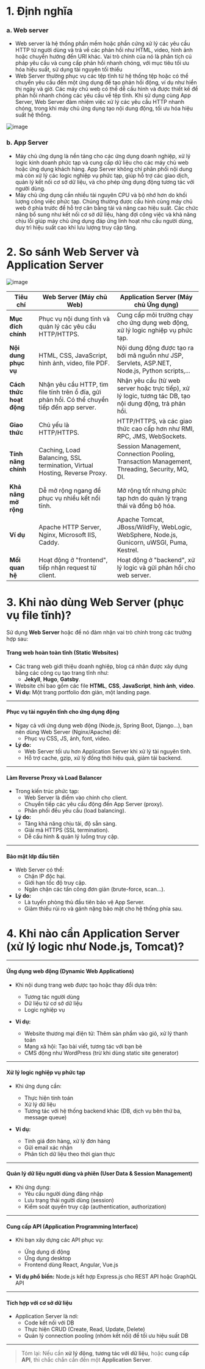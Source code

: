 # 1. Định nghĩa
### a. Web server
- Web server là hệ thống phần mềm hoặc phần cứng xử lý các yêu cầu HTTP từ người dùng và trả về các phản hồi như HTML, video, hình ảnh hoặc chuyển hướng đến URI khác. Vai trò chính của nó là phân tích cú pháp yêu cầu và cung cấp phản hồi nhanh chóng, với mục tiêu tối ưu hóa hiệu suất, sử dụng tài nguyên tối thiểu
- Web Server thường phục vụ các tệp tĩnh từ hệ thống tệp hoặc có thể chuyển yêu cầu đến một ứng dụng để tạo phản hồi động, ví dụ như hiển thị ngày và giờ. Các máy chủ web có thể dễ cấu hình và được thiết kế để phản hồi nhanh chóng các yêu cầu về tệp tĩnh. Khi sử dụng cùng App Server, Web Server đảm nhiệm việc xử lý các yêu cầu HTTP nhanh chóng, trong khi máy chủ ứng dụng tạo nội dung động, tối ưu hóa hiệu suất hệ thống.

 ![image](https://github.com/user-attachments/assets/b7e93b6a-b28d-49fa-85f8-a4919f25f62d)

 
 ### b. App Server 
 - Máy chủ ứng dụng là nền tảng cho các ứng dụng doanh nghiệp, xử lý logic kinh doanh phức tạp và cung cấp dữ liệu cho các máy chủ web hoặc ứng dụng khách hàng. App Server không chỉ phân phối nội dung mà còn xử lý các logic nghiệp vụ phức tạp, giúp hỗ trợ các giao dịch, quản lý kết nối cơ sở dữ liệu, và cho phép ứng dụng động tương tác với người dùng.
 - Máy chủ ứng dụng cần nhiều tài nguyên CPU và bộ nhớ hơn do khối lượng công việc phức tạp. Chúng thường được cấu hình cùng máy chủ web ở phía trước để hỗ trợ cân bằng tải và nâng cao hiệu suất. Các chức năng bổ sung như kết nối cơ sở dữ liệu, hàng đợi công việc và khả năng chịu lỗi giúp máy chủ ứng dụng đáp ứng linh hoạt nhu cầu người dùng, duy trì hiệu suất cao khi lưu lượng truy cập tăng.
 # 2. So sánh Web Server và Application Server
 
  ![image](https://github.com/user-attachments/assets/1bc6509c-c6eb-408c-a09e-e259e973a25b)

| **Tiêu chí**             | **Web Server (Máy chủ Web)**                                                                 | **Application Server (Máy chủ Ứng dụng)**                                                                 |
|--------------------------|-----------------------------------------------------------------------------------------------|------------------------------------------------------------------------------------------------------------|
| **Mục đích chính**       | Phục vụ nội dung tĩnh và quản lý các yêu cầu HTTP/HTTPS.                                     | Cung cấp môi trường chạy cho ứng dụng web động, xử lý logic nghiệp vụ phức tạp.                          |
| **Nội dung phục vụ**     | HTML, CSS, JavaScript, hình ảnh, video, file PDF.                                            | Nội dung động được tạo ra bởi mã nguồn như JSP, Servlets, ASP.NET, Node.js, Python scripts,...            |
| **Cách thức hoạt động**  | Nhận yêu cầu HTTP, tìm file tĩnh trên ổ đĩa, gửi phản hồi. Có thể chuyển tiếp đến app server. | Nhận yêu cầu (từ web server hoặc trực tiếp), xử lý logic, tương tác DB, tạo nội dung động, trả phản hồi. |
| **Giao thức**            | Chủ yếu là HTTP/HTTPS.                                                                       | HTTP/HTTPS, và các giao thức cao cấp hơn như RMI, RPC, JMS, WebSockets.                                   |
| **Tính năng chính**      | Caching, Load Balancing, SSL termination, Virtual Hosting, Reverse Proxy.                   | Session Management, Connection Pooling, Transaction Management, Threading, Security, MQ, DI.             |
| **Khả năng mở rộng**     | Dễ mở rộng ngang để phục vụ nhiều kết nối tĩnh.                                              | Mở rộng tốt nhưng phức tạp hơn do quản lý trạng thái và đồng bộ hóa.                                      |
| **Ví dụ**                | Apache HTTP Server, Nginx, Microsoft IIS, Caddy.                                              | Apache Tomcat, JBoss/WildFly, WebLogic, WebSphere, Node.js, Gunicorn, uWSGI, Puma, Kestrel.              |
| **Mối quan hệ**          | Hoạt động ở "frontend", tiếp nhận request từ client.                                         | Hoạt động ở "backend", xử lý logic và gửi phản hồi cho web server.                                       |

# 3. Khi nào dùng Web Server (phục vụ file tĩnh)?

Sử dụng **Web Server** hoặc để nó đảm nhận vai trò chính trong các trường hợp sau:

####  Trang web hoàn toàn tĩnh (Static Websites)

- Các trang web giới thiệu doanh nghiệp, blog cá nhân được xây dựng bằng các công cụ tạo trang tĩnh như:
  - **Jekyll**, **Hugo**, **Gatsby**.
- Website chỉ bao gồm các file **HTML**, **CSS**, **JavaScript**, **hình ảnh**, **video**.
- **Ví dụ:** Một trang portfolio đơn giản, một landing page.

---

#### Phục vụ tài nguyên tĩnh cho ứng dụng động

- Ngay cả với ứng dụng web động (Node.js, Spring Boot, Django...), bạn nên dùng Web Server (Nginx/Apache) để:
  - Phục vụ CSS, JS, ảnh, font, video.
- **Lý do:**
  - Web Server tối ưu hơn Application Server khi xử lý tài nguyên tĩnh.
  - Hỗ trợ cache, gzip, xử lý đồng thời hiệu quả, giảm tải backend.

---

#### Làm Reverse Proxy và Load Balancer

- Trong kiến trúc phức tạp:
  - Web Server là điểm vào chính cho client.
  - Chuyển tiếp các yêu cầu động đến App Server (proxy).
  - Phân phối đều yêu cầu (load balancing).
- **Lý do:**
  - Tăng khả năng chịu tải, độ sẵn sàng.
  - Giải mã HTTPS (SSL termination).
  - Dễ cấu hình & quản lý luồng truy cập.

---

#### Bảo mật lớp đầu tiên

- Web Server có thể:
  - Chặn IP độc hại.
  - Giới hạn tốc độ truy cập.
  - Ngăn chặn các tấn công đơn giản (brute-force, scan...).
- **Lý do:**
  - Là tuyến phòng thủ đầu tiên bảo vệ App Server.
  - Giảm thiểu rủi ro và gánh nặng bảo mật cho hệ thống phía sau.

# 4. Khi nào cần Application Server (xử lý logic như Node.js, Tomcat)?
---

#### Ứng dụng web động (Dynamic Web Applications)

- Khi nội dung trang web được tạo hoặc thay đổi dựa trên:
  - Tương tác người dùng
  - Dữ liệu từ cơ sở dữ liệu
  - Logic nghiệp vụ

- **Ví dụ:**
  - Website thương mại điện tử: Thêm sản phẩm vào giỏ, xử lý thanh toán
  - Mạng xã hội: Tạo bài viết, tương tác với bạn bè
  - CMS động như WordPress (trừ khi dùng static site generator)

---

####  Xử lý logic nghiệp vụ phức tạp

- Khi ứng dụng cần:
  - Thực hiện tính toán
  - Xử lý dữ liệu
  - Tương tác với hệ thống backend khác (DB, dịch vụ bên thứ ba, message queue)

- **Ví dụ:**
  - Tính giá đơn hàng, xử lý đơn hàng
  - Gửi email xác nhận
  - Phân tích dữ liệu theo thời gian thực

---

#### Quản lý dữ liệu người dùng và phiên (User Data & Session Management)

- Khi ứng dụng:
  - Yêu cầu người dùng đăng nhập
  - Lưu trạng thái người dùng (session)
  - Kiểm soát quyền truy cập (authentication, authorization)

---

#### Cung cấp API (Application Programming Interface)

- Khi bạn xây dựng các API phục vụ:
  - Ứng dụng di động
  - Ứng dụng desktop
  - Frontend dùng React, Angular, Vue.js

- **Ví dụ phổ biến:** Node.js kết hợp Express.js cho REST API hoặc GraphQL API

---

#### Tích hợp với cơ sở dữ liệu

- Application Server là nơi:
  - Code kết nối với DB
  - Thực hiện CRUD (Create, Read, Update, Delete)
  - Quản lý connection pooling (nhóm kết nối) để tối ưu hiệu suất DB

---

>  Tóm lại: Nếu cần **xử lý động**, **tương tác với dữ liệu**, hoặc **cung cấp API**, thì chắc chắn cần đến một **Application Server**.
